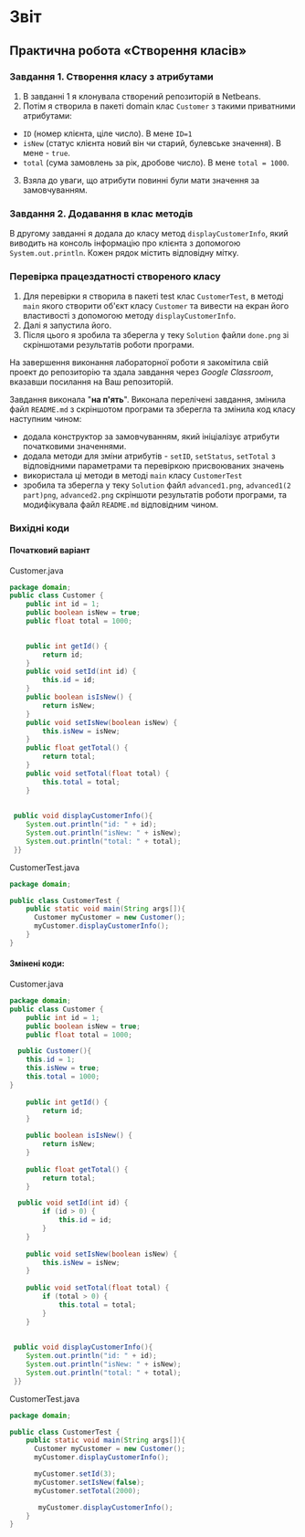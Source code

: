 # Звіт

## Практична робота «Створення класів»

### Завдання 1. Створення класу з атрибутами
 
 1. В завданні 1 я клонувала створений репозиторій в Netbeans. 
 2. Потім я створила в пакеті domain клас ````Сustomer```` з такими приватними атрибутами:
   - ````ID```` (номер клієнта, ціле число). В мене ````ID=1````
   - ````isNew```` (статус клієнта новий він чи старий, булевське значення). В мене - ````true````. 
   - ````total```` (сума замовлень за рік, дробове число). В мене ````total = 1000````. 
 3. Взяла до уваги, що атрибути повинні були мати значення за замовчуванням. 

### Завдання 2. Додавання в клас методів

В другому завданні я додала до класу метод ````displayCustomerInfo````, який виводить на консоль інформацію про клієнта з допомогою ````System.out.println````. Кожен рядок містить відповідну мітку. 

### Перевірка працездатності створеного класу
 1. Для перевірки я створила в пакеті test клас ````CustomerTest````, в методі ````main```` якого створити об'єкт класу ````Сustomer```` та вивести на екран його властивості з допомогою методу ````displayCustomerInfo````. 
 2. Далі я запустила його. 
 3. Після цього я зробила та зберегла у теку ````Solution```` файли ````done.png```` зі скріншотами результатів роботи програми. 
 
На завершення виконання лабораторної роботи я закомітила свій проект до репозиторію та здала завдання через *Google Classroom*, вказавши посилання на Ваш репозиторій.

Завдання виконала "**на п'ять**". Виконала перелічені завдання, змінила файл ````README.md```` з скріншотом програми та зберегла та змінила код класу наступним чином:
- додала конструктор за замовчуванням, який ініціалізує атрибути початковими значеннями. 
- додала методи для зміни атрибутів - ````setID````, ````setStatus````, ````setTotal```` з відповідними параметрами та перевіркою присвоюваних значень
- використала ці методи в методі ````main```` класу ````CustomerTest````
- зробила та зберегла у теку ````Solution```` файл ````advanced1.png````, ````advanced1(2 part)png````, ````advanced2.png```` скріншоти результатів роботи програми, та модифікувала файл ````README.md```` відповідним чином.
 
### Вихідні коди

#### Початковий варіант

Customer.java

````java
package domain;
public class Customer {
    public int id = 1;
    public boolean isNew = true;
    public float total = 1000;

  
    public int getId() {
        return id;
    }
    public void setId(int id) {
        this.id = id;
    }
    public boolean isIsNew() {
        return isNew;
    }
    public void setIsNew(boolean isNew) {
        this.isNew = isNew;
    }
    public float getTotal() {
        return total;
    }
    public void setTotal(float total) {
        this.total = total;
    }
    
    
 public void displayCustomerInfo(){
    System.out.println("id: " + id);
    System.out.println("isNew: " + isNew);
    System.out.println("total: " + total);
 }}
````

CustomerTest.java

````java
package domain;

public class CustomerTest {
    public static void main(String args[]){
      Customer myCustomer = new Customer();
      myCustomer.displayCustomerInfo();
    }
}
````

#### Змінені коди:

Customer.java

```` java
package domain;
public class Customer {
    public int id = 1;
    public boolean isNew = true;
    public float total = 1000;

  public Customer(){
    this.id = 1;
    this.isNew = true;
    this.total = 1000;
}
  
    public int getId() {
        return id;
    }

    public boolean isIsNew() {
        return isNew;
    }
  
    public float getTotal() {
        return total;
    }

  public void setId(int id) {
        if (id > 0) {
            this.id = id;
        }
    }
  
    public void setIsNew(boolean isNew) {
        this.isNew = isNew;
    }
  
    public void setTotal(float total) {
        if (total > 0) {
            this.total = total;
        }
    }
    
    
 public void displayCustomerInfo(){
    System.out.println("id: " + id);
    System.out.println("isNew: " + isNew);
    System.out.println("total: " + total);
 }}
 ````
CustomerTest.java

````java
package domain;

public class CustomerTest {
    public static void main(String args[]){
      Customer myCustomer = new Customer();
      myCustomer.displayCustomerInfo();

      myCustomer.setId(3);
      myCustomer.setIsNew(false);
      myCustomer.setTotal(2000);

       myCustomer.displayCustomerInfo();
    }
}
````
